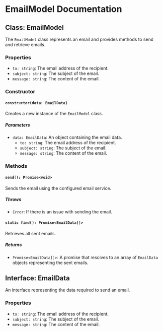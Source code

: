 # EmailModel Documentation

## Class: EmailModel

The `EmailModel` class represents an email and provides methods to send and retrieve emails.

### Properties

- `to: string`: The email address of the recipient.
- `subject: string`: The subject of the email.
- `message: string`: The content of the email.

### Constructor

#### `constructor(data: EmailData)`

Creates a new instance of the `EmailModel` class.

##### Parameters

- `data: EmailData`: An object containing the email data.
  - `to: string`: The email address of the recipient.
  - `subject: string`: The subject of the email.
  - `message: string`: The content of the email.

### Methods

#### `send(): Promise<void>`

Sends the email using the configured email service.

##### Throws

- `Error`: If there is an issue with sending the email.

#### `static find(): Promise<EmailData[]>`

Retrieves all sent emails.

##### Returns

- `Promise<EmailData[]>`: A promise that resolves to an array of `EmailData` objects representing the sent emails.

## Interface: EmailData

An interface representing the data required to send an email.

### Properties

- `to: string`: The email address of the recipient.
- `subject: string`: The subject of the email.
- `message: string`: The content of the email.
